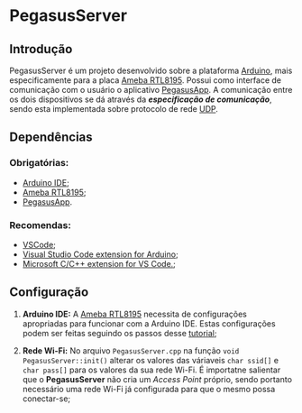 # PegasusServer

## Introdução

PegasusServer é um projeto desenvolvido sobre a plataforma [Arduino](https://www.arduino.cc), mais especificamente para a placa [Ameba RTL8195](https://www.amebaiot.com/en/boards/). Possui como interface de comunicação com o usuário o aplicativo [PegasusApp](https://github.com/JoaoPauloZ/PegasusApp). A comunicação entre os dois dispositivos se dá através da __*especificação de comunicação*__, sendo esta implementada sobre protocolo de rede [UDP](https://pt.wikipedia.org/wiki/User_Datagram_Protocol). 

## Dependências

### Obrigatórias:
* [Arduino IDE](https://www.arduino.cc/en/Main/Software);
* [Ameba RTL8195](https://www.amebaiot.com/en/boards/);
* [PegasusApp](https://github.com/JoaoPauloZ/PegasusApp).

### Recomendas:
* [VSCode](https://code.visualstudio.com);
* [Visual Studio Code extension for Arduino](https://github.com/Microsoft/vscode-arduino);
* [Microsoft C/C++ extension for VS Code.](https://github.com/Microsoft/vscode-cpptools);

## Configuração

1. __Arduino IDE:__ A [Ameba RTL8195](https://www.amebaiot.com/en/boards/) necessita de configurações apropriadas para funcionar com a Arduino IDE. Estas configurações podem ser feitas seguindo os passos desse [tutorial](https://www.amebaiot.com/en/ameba-arduino-getting-started/);

2. __Rede Wi-Fi:__ No arquivo ```PegasusServer.cpp``` na função ```void PegasusServer::init()``` alterar os valores das váriaveis ```char ssid[]``` e ```char pass[]``` para os valores da sua rede Wi-Fi. É importatne salientar que o __PegasusServer__ não cria um *Access Point* próprio, sendo portanto necessário uma rede Wi-Fi já configurada para que o mesmo possa conectar-se;
